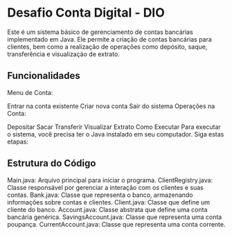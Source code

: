 # Desafio Conta Digital - DIO 
Este é um sistema básico de gerenciamento de contas bancárias implementado em Java. Ele permite a criação de contas bancárias para clientes, bem como a realização de operações como depósito, saque, transferência e visualização de extrato.

## Funcionalidades
Menu de Conta:

Entrar na conta existente
Criar nova conta
Sair do sistema
Operações na Conta:

Depositar
Sacar
Transferir
Visualizar Extrato
Como Executar
Para executar o sistema, você precisa ter o Java instalado em seu computador. Siga estas etapas:

## Estrutura do Código
Main.java: Arquivo principal para iniciar o programa.
ClientRegistry.java: Classe responsável por gerenciar a interação com os clientes e suas contas.
Bank.java: Classe que representa o banco, armazenando informações sobre contas e clientes.
Client.java: Classe que define um cliente do banco.
Account.java: Classe abstrata que define uma conta bancária genérica.
SavingsAccount.java: Classe que representa uma conta poupança.
CurrentAccount.java: Classe que representa uma conta corrente.



